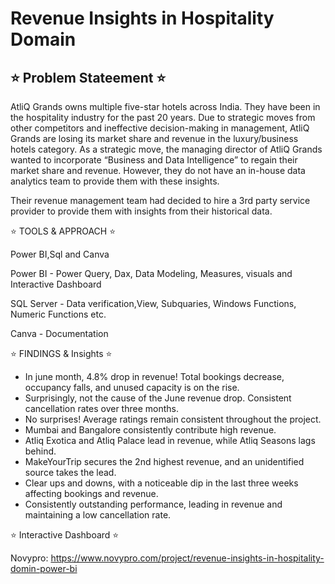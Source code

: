 # Revenue Insights in Hospitality Domain
## ⭐ Problem Stateement ⭐

AtliQ Grands owns multiple five-star hotels across India. They have been in the hospitality industry for the past 20 years. Due to strategic moves from other competitors and ineffective decision-making in management, AtliQ Grands are losing its market share and revenue in the luxury/business hotels category. As a strategic move, the managing director of AtliQ Grands wanted to incorporate “Business and Data Intelligence” to regain their market share and revenue. However, they do not have an in-house data analytics team to provide them with these insights.

Their revenue management team had decided to hire a 3rd party service provider to provide them with insights from their historical data.

⭐ TOOLS & APPROACH ⭐

Power BI,Sql and Canva

Power BI - Power Query, Dax, Data Modeling, Measures, visuals and Interactive Dashboard

SQL Server - Data verification,View, Subquaries, Windows Functions, Numeric Functions etc.

Canva - Documentation

⭐ FINDINGS & Insights ⭐

* In june month, 4.8% drop in revenue! Total bookings decrease, occupancy falls, and unused capacity is on the rise.
* Surprisingly, not the cause of the June revenue drop. Consistent cancellation rates over three months.
* No surprises! Average ratings remain consistent throughout the project.
* Mumbai and Bangalore consistently contribute high revenue.
* Atliq Exotica and Atliq Palace lead in revenue, while Atliq Seasons lags behind.
* MakeYourTrip secures the 2nd highest revenue, and an unidentified source takes the lead.
* Clear ups and downs, with a noticeable dip in the last three weeks affecting bookings and revenue.
*  Consistently outstanding performance, leading in revenue and maintaining a low cancellation rate.

⭐ Interactive Dashboard ⭐

Novypro: https://www.novypro.com/project/revenue-insights-in-hospitality-domin-power-bi

